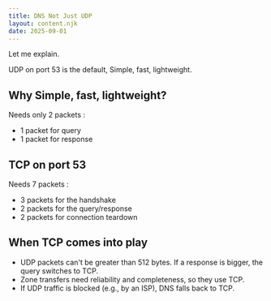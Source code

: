 ```yaml
---
title: DNS Not Just UDP
layout: content.njk
date: 2025-09-01
---
```


Let me explain.

UDP on port 53 is the default, Simple, fast, lightweight.

## Why Simple, fast, lightweight?

Needs only 2 packets :
- 1 packet for query
- 1 packet for response

## TCP on port 53

Needs 7 packets :
- 3 packets for the handshake
- 2 packets for the query/response
- 2 packets for connection teardown

## When TCP comes into play

- UDP packets can't be greater than 512 bytes. If a response is bigger, the query switches to TCP.
- Zone transfers need reliability and completeness, so they use TCP.
- If UDP traffic is blocked (e.g., by an ISP), DNS falls back to TCP.